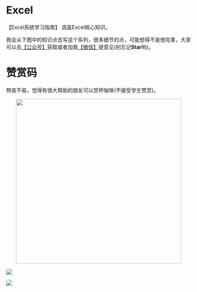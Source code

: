 # Excel
【Excel系统学习指南】 涵盖Excel核心知识。


我会从下图中的知识点去写这个系列，很多细节的点，可能想得不是很完善，大家可以去[【公众号】](#公众号)获取或者加我[【微信】](#微信)提意见(别忘记**Star**哟)。





# 赞赏码

熬夜不易，觉得有很大帮助的朋友可以赏杯咖啡(不接受学生赞赏)。
<p align="center">
    <img src="https://tva1.sinaimg.cn/large/9f276dcbgy1gk7d7hhblqj20st0st3ze.jpg" width="450px">
</p>


<a name="微信"></a>
![](https://tva1.sinaimg.cn/large/9f276dcbgy1gk7gell6haj20e80e8aai.jpg)

<a name="公众号"></a>

![](https://tva1.sinaimg.cn/large/9f276dcbgy1gk7g7uhxgcj215u0u01is.jpg)